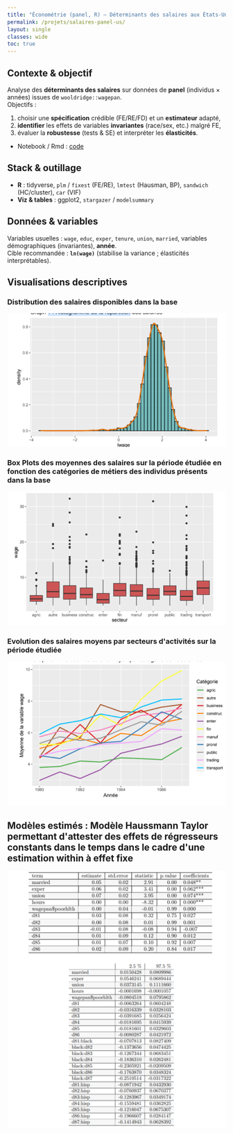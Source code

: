 ```yaml
---
title: "Économétrie (panel, R) — Déterminants des salaires aux États-Unis"
permalink: /projets/salaires-panel-us/
layout: single
classes: wide
toc: true
---
```


## Contexte & objectif
Analyse des **déterminants des salaires** sur données de **panel** (individus × années) issues de `wooldridge::wagepan`.  
Objectifs :
1) choisir une **spécification** crédible (FE/RE/FD) et un **estimateur** adapté,  
2) **identifier** les effets de variables **invariantes** (race/sex, etc.) malgré FE,  
3) évaluer la **robustesse** (tests & SE) et interpréter les **élasticités**.

- Notebook / Rmd : [code](../asset/Panel_analysis_educ_USA/notebooks/3.Code%20en%20R%20pour%20la%20re%CC%81alisation%20de%20la%20mode%CC%81lisation%20statistique.rmd)

## Stack & outillage
- **R** : tidyverse, `plm` / `fixest` (FE/RE), `lmtest` (Hausman, BP), `sandwich` (HC/cluster), `car` (VIF)
- **Viz & tables** : ggplot2, `stargazer` / `modelsummary`


## Données & variables
Variables usuelles : `wage`, `educ`, `exper`, `tenure`, `union`, `married`, variables démographiques (invariantes), **année**.  
Cible recommandée : **`ln(wage)`** (stabilise la variance ; élasticités interprétables).

## Visualisations descriptives
### Distribution des salaires disponibles dans la base

![](../asset/Panel_analysis_educ_USA/images/distri_wages.png)

### Box Plots des moyennes des salaires sur la période étudiée en fonction des catégories de métiers des individus présents dans la base

![](../asset/Panel_analysis_educ_USA/images/box_plot_wages.png)

### Evolution des salaires moyens par secteurs d'activités sur la période étudiée

![](../asset/Panel_analysis_educ_USA/images/evol_wages.png)

## Modèles estimés : Modèle Haussmann Taylor permettant d'attester des effets de régresseurs constants dans le temps dans le cadre d'une estimation within à effet fixe

![](../asset/Panel_analysis_educ_USA/images/result_model.png)
